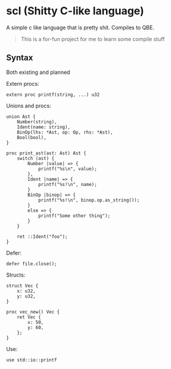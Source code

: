 # scl (Shitty C-like language)

A simple c like language that is pretty shit. Compiles to QBE.

> This is a for-fun project for me to learn some compile stuff

## Syntax

Both existing and planned

Extern procs:
```scl
extern proc printf(string, ...) u32
```

Unions and procs:
```scl
union Ast {
    Number(string),
    Ident(name: string),
    BinOp(lhs: *Ast, op: Op, rhs: *Ast),
    Bool(bool),
}

proc print_ast(ast: Ast) Ast {
    switch (ast) {
        Number |value| => {
            printf("%s\n", value);
        }, 
        Ident |name| => {
            printf("%s!\n", name);
        }
        BinOp |binop| => {
            printf("%s!\n", binop.op.as_string());
        }
        else => {
            printf("Some other thing");
        }
    }

    ret ::Ident("foo");
}
```

Defer:
```scl
defer file.close();
```

Structs:
```scl
struct Vec {
    x: u32,
    y: u32,
}

proc vec_new() Vec {
    ret Vec {
        x: 50,
        y: 60,
    };
}
```

Use:
```scl
use std::io::printf 
```
